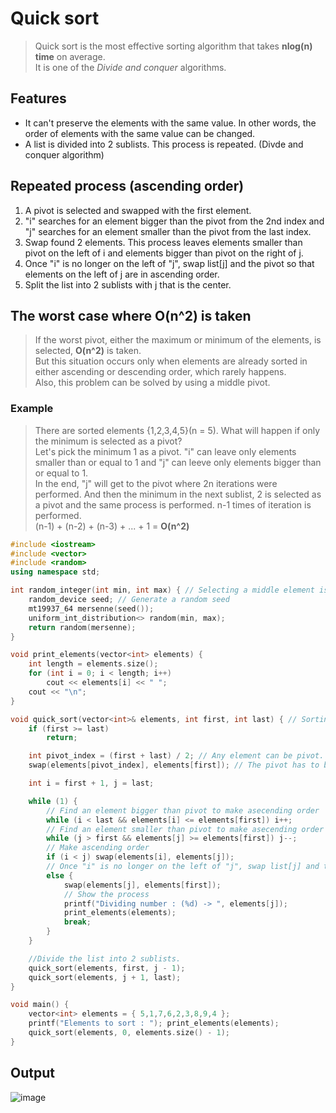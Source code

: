 # Quick sort
>Quick sort is the most effective sorting algorithm that takes **nlog(n) time** on average.<br>
>It is one of the *Divide and conquer* algorithms.

## Features
* It can't preserve the elements with the same value. In other words, the order of elements with the same value can be changed.
* A list is divided into 2 sublists. This process is repeated. (Divde and conquer algorithm)

## Repeated process (ascending order)
1. A pivot is selected and swapped with the first element.
2. "i" searches for an element bigger than the pivot from the 2nd index and "j" searches for an element smaller than the pivot from the last index.
3. Swap found 2 elements. This process leaves elements smaller than pivot on the left of i and elements bigger than pivot on the right of j.
4. Once "i" is no longer on the left of "j", swap list[j] and the pivot so that elements on the left of j are in ascending order.
5. Split the list into 2 sublists with j that is the center.

## The worst case where O(n^2) is taken
>If the worst pivot, either the maximum or minimum of the elements, is selected, **O(n^2)** is taken.<br>
>But this situation occurs only when elements are already sorted in either ascending or descending order, which rarely happens.<br>
>Also, this problem can be solved by using a middle pivot.
### Example
>There are sorted elements {1,2,3,4,5}(n = 5). What will happen if only the minimum is selected as a pivot?<br>
>Let's pick the minimum 1 as a pivot. "i" can leave only elements smaller than or equal to 1 and "j" can leeve only elements bigger than or equal to 1.<br>
>In the end, "j" will get to the pivot where 2n iterations were performed. And then the minimum in the next sublist, 2 is selected as a pivot and the same process is performed. n-1 times of iteration is performed.<br>
>(n-1) + (n-2) + (n-3) + ... + 1 = **O(n^2)**

~~~c++
#include <iostream>
#include <vector>
#include <random>
using namespace std;

int random_integer(int min, int max) { // Selecting a middle element is faster than random pivot.
    random_device seed; // Generate a random seed
    mt19937_64 mersenne(seed());
    uniform_int_distribution<> random(min, max);
    return random(mersenne);
}

void print_elements(vector<int> elements) {
    int length = elements.size();
    for (int i = 0; i < length; i++)
        cout << elements[i] << " ";
    cout << "\n";
}

void quick_sort(vector<int>& elements, int first, int last) { // Sorting in asclasting order
    if (first >= last)
        return;

    int pivot_index = (first + last) / 2; // Any element can be pivot. But a middle element is stable in time complexity.
    swap(elements[pivot_index], elements[first]); // The pivot has to be at the beginning of the elements.

    int i = first + 1, j = last;

    while (1) {
        // Find an element bigger than pivot to make asecending order
        while (i < last && elements[i] <= elements[first]) i++;
        // Find an element smaller than pivot to make asecending order
        while (j > first && elements[j] >= elements[first]) j--;
        // Make ascending order
        if (i < j) swap(elements[i], elements[j]);
        // Once "i" is no longer on the left of "j", swap list[j] and the pivot so that list[j] and pivot are in ascending order.
        else {
            swap(elements[j], elements[first]);
            // Show the process
            printf("Dividing number : (%d) -> ", elements[j]);
            print_elements(elements);
            break;
        }
    }

    //Divide the list into 2 sublists.
    quick_sort(elements, first, j - 1);
    quick_sort(elements, j + 1, last);
}

void main() {
    vector<int> elements = { 5,1,7,6,2,3,8,9,4 };
    printf("Elements to sort : "); print_elements(elements);
    quick_sort(elements, 0, elements.size() - 1);
}
~~~

## Output
![image](https://user-images.githubusercontent.com/67142421/155838057-809dc268-f50f-46ed-8cab-1a5271015962.png)
